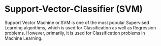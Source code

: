 # Support-Vector-Classifier (SVM)
Support Vector Machine or SVM is one of the most popular Supervised Learning algorithms, which is used for Classification as well as Regression problems. However, primarily, it is used for Classification problems in Machine Learning.
